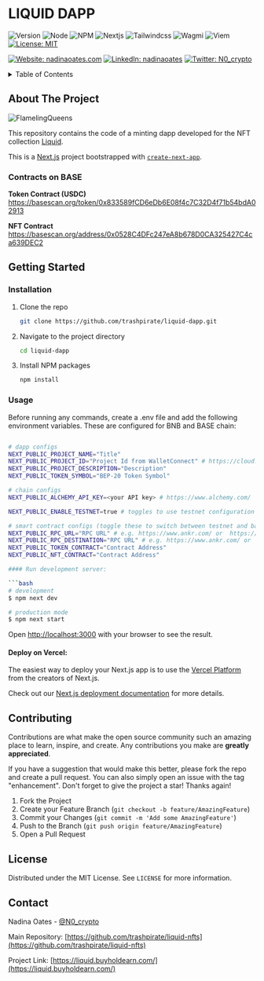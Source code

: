 # LIQUID DAPP

![Version](https://img.shields.io/badge/version-1.0.0-blue.svg?style=for-the-badge)
![Node](https://img.shields.io/badge/node-v12.22.9-blue.svg?style=for-the-badge)
![NPM](https://img.shields.io/badge/npm-v10.6.0-blue?style=for-the-badge)
![Nextjs](https://img.shields.io/badge/next-v14.2.3-blue?style=for-the-badge)
![Tailwindcss](https://img.shields.io/badge/TailwindCSS-v3.4.1-blue?style=for-the-badge)
![Wagmi](https://img.shields.io/badge/Wagmi-v2.8.0-blue?style=for-the-badge)
![Viem](https://img.shields.io/badge/Viem-v2.9.31-blue?style=for-the-badge)
[![License: MIT](https://img.shields.io/github/license/trashpirate/hold-earn.svg?style=for-the-badge)](https://github.com/trashpirate/hold-earn/blob/main/LICENSE)

[![Website: nadinaoates.com](https://img.shields.io/badge/Portfolio-00e0a7?style=for-the-badge&logo=Website)](https://nadinaoates.com)
[![LinkedIn: nadinaoates](https://img.shields.io/badge/LinkedIn-0a66c2?style=for-the-badge&logo=LinkedIn&logoColor=f5f5f5)](https://linkedin.com/in/nadinaoates)
[![Twitter: N0\_crypto](https://img.shields.io/badge/@N0\_crypto-black?style=for-the-badge&logo=X)](https://twitter.com/N0\_crypto)

<!-- TABLE OF CONTENTS -->
<details>
  <summary>Table of Contents</summary>
  <ol>
    <li>
      <a href="#about-the-project">About The Project</a>
    </li>
    <li>
      <a href="#getting-started">Getting Started</a>
      <ul>
        <li><a href="#installation">Installation</a></li>
        <li><a href="#usage">Usage</a></li>
      </ul>
    </li>
    <li><a href="#contributing">Contributing</a></li>
    <li><a href="#license">License</a></li>
    <li><a href="#contact">Contact</a></li>
    <!-- <li><a href="#acknowledgments">Acknowledgments</a></li> -->
  </ol>
</details>



<!-- ABOUT THE PROJECT -->
## About The Project

![FlamelingQueens](https://github.com/trashpirate/queens-frontend/blob/master/public/title.png?raw=true)

This repository contains the code of a minting dapp developed for the NFT collection [Liquid](https://opensea.io/collection/liquid-base).

This is a [Next.js](https://nextjs.org/) project bootstrapped with [`create-next-app`](https://github.com/vercel/next.js/tree/canary/packages/create-next-app).

### Contracts on BASE 

**Token Contract (USDC)**  
https://basescan.org/token/0x833589fCD6eDb6E08f4c7C32D4f71b54bdA02913

**NFT Contract**  
https://basescan.org/address/0x0528C4DFc247eA8b678D0CA325427C4ca639DEC2

<!-- GETTING STARTED -->
## Getting Started

### Installation

1. Clone the repo
   ```sh
   git clone https://github.com/trashpirate/liquid-dapp.git
   ```
2. Navigate to the project directory
   ```sh
   cd liquid-dapp
   ```
3. Install NPM packages
   ```sh
   npm install
   ```

### Usage

Before running any commands, create a .env file and add the following environment variables. These are configured for BNB and BASE chain:
```bash

# dapp configs
NEXT_PUBLIC_PROJECT_NAME="Title"
NEXT_PUBLIC_PROJECT_ID="Project Id from WalletConnect" # https://cloud.walletconnect.com/app
NEXT_PUBLIC_PROJECT_DESCRIPTION="Description"
NEXT_PUBLIC_TOKEN_SYMBOL="BEP-20 Token Symbol"

# chain configs
NEXT_PUBLIC_ALCHEMY_API_KEY=<your API key> # https://www.alchemy.com/

NEXT_PUBLIC_ENABLE_TESTNET=true # toggles to use testnet configuration or base

# smart contract configs (toggle these to switch between testnet and base)
NEXT_PUBLIC_RPC_URL="RPC URL" # e.g. https://www.ankr.com/ or  https://www.alchemy.com/ (depends on chains and your preference)
NEXT_PUBLIC_RPC_DESTINATION="RPC URL" # e.g. https://www.ankr.com/ or  https://www.alchemy.com/ (depends on chains and your preference)
NEXT_PUBLIC_TOKEN_CONTRACT="Contract Address"
NEXT_PUBLIC_NFT_CONTRACT="Contract Address"

#### Run development server:

```bash
# development
$ npm next dev

# production mode
$ npm next start
```

Open [http://localhost:3000](http://localhost:3000) with your browser to see the result.

#### Deploy on Vercel:

The easiest way to deploy your Next.js app is to use the [Vercel Platform](https://vercel.com/new?utm_medium=default-template&filter=next.js&utm_source=create-next-app&utm_campaign=create-next-app-readme) from the creators of Next.js.

Check out our [Next.js deployment documentation](https://nextjs.org/docs/deployment) for more details.


<!-- CONTRIBUTING -->
## Contributing

Contributions are what make the open source community such an amazing place to learn, inspire, and create. Any contributions you make are **greatly appreciated**.

If you have a suggestion that would make this better, please fork the repo and create a pull request. You can also simply open an issue with the tag "enhancement".
Don't forget to give the project a star! Thanks again!

1. Fork the Project
2. Create your Feature Branch (`git checkout -b feature/AmazingFeature`)
3. Commit your Changes (`git commit -m 'Add some AmazingFeature'`)
4. Push to the Branch (`git push origin feature/AmazingFeature`)
5. Open a Pull Request


<!-- LICENSE -->
## License

Distributed under the MIT License. See `LICENSE` for more information.

<!-- CONTACT -->
## Contact

Nadina Oates - [@N0_crypto](https://twitter.com/N0_crypto)

Main Repository: [https://github.com/trashpirate/liquid-nfts](https://github.com/trashpirate/liquid-nfts)

Project Link: [https://liquid.buyholdearn.com/](https://liquid.buyholdearn.com/)


<!-- ACKNOWLEDGMENTS -->
<!-- ## Acknowledgments -->

